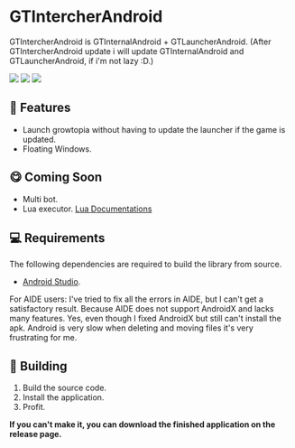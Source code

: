 # GTIntercherAndroid
GTIntercherAndroid is GTInternalAndroid + GTLauncherAndroid. (After GTIntercherAndroid update i will update GTInternalAndroid and GTLauncherAndroid, if i'm not lazy :D.)

![](https://cdn.discordapp.com/attachments/488978346072604682/930804704143884339/unknown.png)
![](https://cdn.discordapp.com/attachments/488978346072604682/930804751434670100/unknown.png)
![](https://cdn.discordapp.com/attachments/488978346072604682/930804667120775249/unknown.png)

## 📜 Features
- Launch growtopia without having to update the launcher if the game is updated.
- Floating Windows.

## 😋 Coming Soon
- Multi bot.
- Lua executor. [Lua Documentations](https://github.com/ZTzTopia/GTIntercherAndroid/blob/master/LUADOCS.md)

## 💻 Requirements
The following dependencies are required to build the library from source.
- [Android Studio](https://developer.android.com/studio).

For AIDE users: I've tried to fix all the errors in AIDE, but I can't get a satisfactory result. Because AIDE does not support AndroidX and lacks many features. Yes, even though I fixed AndroidX but still can't install the apk.
Android is very slow when deleting and moving files it's very frustrating for me.

## 🔨 Building
1. Build the source code.
2. Install the application.
3. Profit.

**If you can't make it, you can download the finished application on the release page.**
